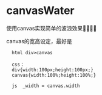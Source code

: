 # canvasWater
使用canvas实现简单的波浪效果🌊🌊🌊🌊


canvas的宽高设定，最好是 
```
  html div>canvas   
  
  css：
  div{width:100px;height:100px;}  
  canvas{width:100%;height:100%;}
  
  js  _width = canvas.width
```
